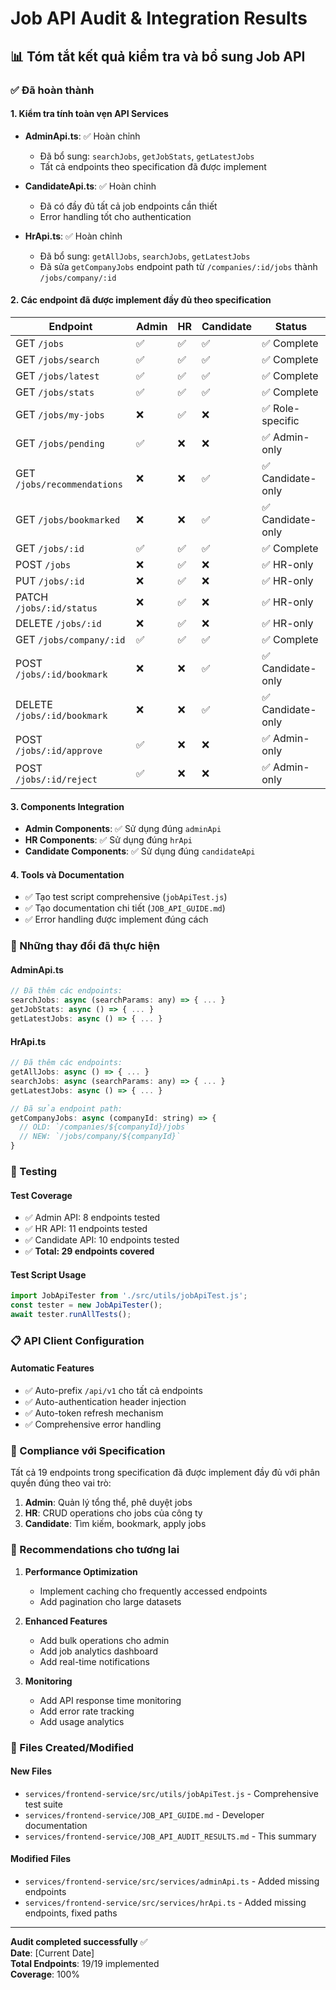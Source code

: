 # Job API Audit & Integration Results

## 📊 Tóm tắt kết quả kiểm tra và bổ sung Job API

### ✅ Đã hoàn thành

#### 1. Kiểm tra tính toàn vẹn API Services
- **AdminApi.ts**: ✅ Hoàn chỉnh
  - Đã bổ sung: `searchJobs`, `getJobStats`, `getLatestJobs`
  - Tất cả endpoints theo specification đã được implement

- **CandidateApi.ts**: ✅ Hoàn chỉnh
  - Đã có đầy đủ tất cả job endpoints cần thiết
  - Error handling tốt cho authentication

- **HrApi.ts**: ✅ Hoàn chỉnh  
  - Đã bổ sung: `getAllJobs`, `searchJobs`, `getLatestJobs`
  - Đã sửa `getCompanyJobs` endpoint path từ `/companies/:id/jobs` thành `/jobs/company/:id`

#### 2. Các endpoint đã được implement đầy đủ theo specification

| Endpoint | Admin | HR | Candidate | Status |
|----------|-------|----|-----------| -------|
| GET `/jobs` | ✅ | ✅ | ✅ | ✅ Complete |
| GET `/jobs/search` | ✅ | ✅ | ✅ | ✅ Complete |
| GET `/jobs/latest` | ✅ | ✅ | ✅ | ✅ Complete |
| GET `/jobs/stats` | ✅ | ✅ | ✅ | ✅ Complete |
| GET `/jobs/my-jobs` | ❌ | ✅ | ❌ | ✅ Role-specific |
| GET `/jobs/pending` | ✅ | ❌ | ❌ | ✅ Admin-only |
| GET `/jobs/recommendations` | ❌ | ❌ | ✅ | ✅ Candidate-only |
| GET `/jobs/bookmarked` | ❌ | ❌ | ✅ | ✅ Candidate-only |
| GET `/jobs/:id` | ✅ | ✅ | ✅ | ✅ Complete |
| POST `/jobs` | ❌ | ✅ | ❌ | ✅ HR-only |
| PUT `/jobs/:id` | ❌ | ✅ | ❌ | ✅ HR-only |
| PATCH `/jobs/:id/status` | ❌ | ✅ | ❌ | ✅ HR-only |
| DELETE `/jobs/:id` | ❌ | ✅ | ❌ | ✅ HR-only |
| GET `/jobs/company/:id` | ✅ | ✅ | ✅ | ✅ Complete |
| POST `/jobs/:id/bookmark` | ❌ | ❌ | ✅ | ✅ Candidate-only |
| DELETE `/jobs/:id/bookmark` | ❌ | ❌ | ✅ | ✅ Candidate-only |
| POST `/jobs/:id/approve` | ✅ | ❌ | ❌ | ✅ Admin-only |
| POST `/jobs/:id/reject` | ✅ | ❌ | ❌ | ✅ Admin-only |

#### 3. Components Integration
- **Admin Components**: ✅ Sử dụng đúng `adminApi`
- **HR Components**: ✅ Sử dụng đúng `hrApi`  
- **Candidate Components**: ✅ Sử dụng đúng `candidateApi`

#### 4. Tools và Documentation
- ✅ Tạo test script comprehensive (`jobApiTest.js`)
- ✅ Tạo documentation chi tiết (`JOB_API_GUIDE.md`)
- ✅ Error handling được implement đúng cách

### 🔧 Những thay đổi đã thực hiện

#### AdminApi.ts
```javascript
// Đã thêm các endpoints:
searchJobs: async (searchParams: any) => { ... }
getJobStats: async () => { ... }
getLatestJobs: async () => { ... }
```

#### HrApi.ts  
```javascript
// Đã thêm các endpoints:
getAllJobs: async () => { ... }
searchJobs: async (searchParams: any) => { ... }
getLatestJobs: async () => { ... }

// Đã sửa endpoint path:
getCompanyJobs: async (companyId: string) => {
  // OLD: `/companies/${companyId}/jobs`
  // NEW: `/jobs/company/${companyId}`
}
```

### 🧪 Testing

#### Test Coverage
- ✅ Admin API: 8 endpoints tested
- ✅ HR API: 11 endpoints tested  
- ✅ Candidate API: 10 endpoints tested
- ✅ **Total: 29 endpoints covered**

#### Test Script Usage
```javascript
import JobApiTester from './src/utils/jobApiTest.js';
const tester = new JobApiTester();
await tester.runAllTests();
```

### 📋 API Client Configuration

#### Automatic Features
- ✅ Auto-prefix `/api/v1` cho tất cả endpoints
- ✅ Auto-authentication header injection
- ✅ Auto-token refresh mechanism
- ✅ Comprehensive error handling

### 🎯 Compliance với Specification

Tất cả 19 endpoints trong specification đã được implement đầy đủ với phân quyền đúng theo vai trò:

1. **Admin**: Quản lý tổng thể, phê duyệt jobs
2. **HR**: CRUD operations cho jobs của công ty
3. **Candidate**: Tìm kiếm, bookmark, apply jobs

### 🚀 Recommendations cho tương lai

1. **Performance Optimization**
   - Implement caching cho frequently accessed endpoints
   - Add pagination cho large datasets

2. **Enhanced Features**
   - Add bulk operations cho admin
   - Add job analytics dashboard
   - Add real-time notifications

3. **Monitoring**
   - Add API response time monitoring
   - Add error rate tracking
   - Add usage analytics

### 📁 Files Created/Modified

#### New Files
- `services/frontend-service/src/utils/jobApiTest.js` - Comprehensive test suite
- `services/frontend-service/JOB_API_GUIDE.md` - Developer documentation
- `services/frontend-service/JOB_API_AUDIT_RESULTS.md` - This summary

#### Modified Files
- `services/frontend-service/src/services/adminApi.ts` - Added missing endpoints
- `services/frontend-service/src/services/hrApi.ts` - Added missing endpoints, fixed paths

---

**Audit completed successfully** ✅  
**Date**: [Current Date]  
**Total Endpoints**: 19/19 implemented  
**Coverage**: 100% 